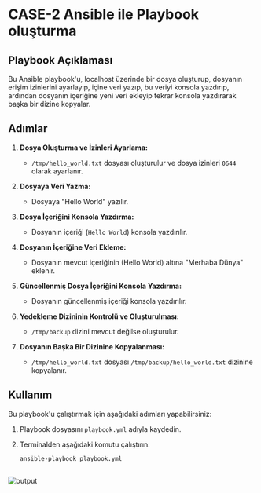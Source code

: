 # CASE-2 Ansible ile Playbook oluşturma

## Playbook Açıklaması

Bu Ansible playbook'u, localhost üzerinde bir dosya oluşturup, dosyanın erişim izinlerini ayarlayıp, içine veri yazıp, bu veriyi konsola yazdırıp, ardından dosyanın içeriğine yeni veri ekleyip tekrar konsola yazdırarak başka bir dizine kopyalar.

## Adımlar

1. **Dosya Oluşturma ve İzinleri Ayarlama:**
   - `/tmp/hello_world.txt` dosyası oluşturulur ve dosya izinleri `0644` olarak ayarlanır.

2. **Dosyaya Veri Yazma:**
   - Dosyaya "Hello World" yazılır.

3. **Dosya İçeriğini Konsola Yazdırma:**
   - Dosyanın içeriği (`Hello World`) konsola yazdırılır.

4. **Dosyanın İçeriğine Veri Ekleme:**
   - Dosyanın mevcut içeriğinin (Hello World) altına "Merhaba Dünya" eklenir.

5. **Güncellenmiş Dosya İçeriğini Konsola Yazdırma:**
   - Dosyanın güncellenmiş içeriği konsola yazdırılır.

6. **Yedekleme Dizininin Kontrolü ve Oluşturulması:**
   - `/tmp/backup` dizini mevcut değilse oluşturulur.

7. **Dosyanın Başka Bir Dizinine Kopyalanması:**
   - `/tmp/hello_world.txt` dosyası `/tmp/backup/hello_world.txt` dizinine kopyalanır.

## Kullanım

Bu playbook'u çalıştırmak için aşağıdaki adımları yapabilirsiniz:

1. Playbook dosyasını `playbook.yml` adıyla kaydedin.
2. Terminalden aşağıdaki komutu çalıştırın:

   ```bash
   ansible-playbook playbook.yml



![output](screenshots\output.jpg)
